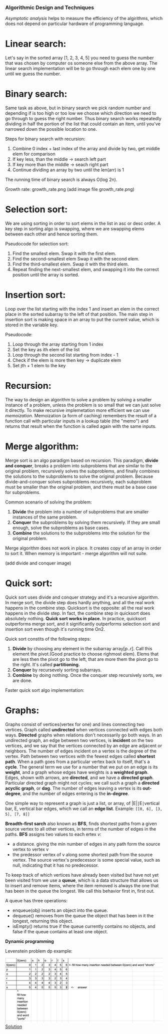 ### Algorithmic Design and Techniques


*Asymptotic analysis* helps to measure the efficiency of the algirithms, which does not depend on particular hardware of programming language. 


# Linear search:

Let's say in the sorted array [1, 2, 3, 4, 5] you need to guess the number that was chosen by computer os someone else from the above array. The linear search implementation will be to go through each elem one by one until we guess the number. 

# Binary search: 

Same task as above, but in binary search we pick random number and depending if is too high or too low we choose which direction we need to go through to guess the right number. Thus binary search works repeatedly dividing in half the portion of the list that could contain an item, until you've narrowed down the possible location to one.

Steps for binary search with recursion: 
1. Combine 0 index + last index of the array and divide by two, get middle elem for comparison  
2. If key less, than the middle -> search left part 
3. If key more than the middle -> seach right part
4. Continue dividing an array by two until the len(arr) is 1 

The running time of binary search is always O(log 2n). 

Growth rate: 
growth_rate.png
(add image file growth_rate.png)


# Selection sort: 

We are using sorting in order to sort elems in the list in asc or desc order.
A key step in sorting algo is swapping, where we are swapping elems between each other and hence sorting them. 

Pseudocode for selection sort:
1. Find the smallest elem. Swap it with the first elem.
2. Find the second-smallest elem Swap it with the second elem.
3. Find the third-smallest elem. Swap it with the third elem.
4. Repeat finding the next-smallest elem, and swapping it into the correct position until the array is sorted.


# Insertion sort:

Loop over the list starting with the index 1 and insert an elem in the correct place in the sorted subarray to the left of that position. The main step in insertion sort is making space in an array to put the current value, which is stored in the variable key.

Pseudocode:
1. Loop through the array starting from 1 index
2. Set the key as ith elem of the list 
3. Loop through the second list starting from index - 1
4. Check if the elem is more then key -> duplicate elem 
5. Set jth + 1 elem to the key

# Recursion:
The way to design an algorithm to solve a problem by solving a smaller instance of a problem, unless the problem is so small that we can just solve it directly. 
To make recursive implemetation more efficient we can use *memoization*. Memoization (a form of caching) remembers the result of a function call with particular inputs in a lookup table (the "memo") and returns that result when the function is called again with the same inputs.

# Merge algorithm:
Merge sort is an algo paradigm based on recursion. This paradigm, **divide and conquer**, breaks a problem into subproblems that are similar to the original problem, recursively solves the subproblems, and finally combines the solutions to the subproblems to solve the original problem. Because divide-and-conquer solves subproblems recursively, each subproblem must be smaller than the original problem, and there must be a base case for subproblems. 

Common scenario of solving the problem: 
1. **Divide** the problem into a number of subproblems that are smaller instances of the same problem.
2. **Conquer** the subproblems by solving them recursively. If they are small enough, solve the subproblems as base cases.
3. **Combine** the solutions to the subproblems into the solution for the original problem.

Merge algorithm does not work in place. It creates copy of an array in order to sort it. When memory is important - merge algorithm will not suite.

(add divide and conquer image)


# Quick sort:
Quick sort uses divide and conquer strategy and it's a recursive algorithm. In merge sort, the divide step does hardly anything, and all the real work happens in the combine step. Quicksort is the opposite: all the real work happens in the divide step. In fact, the combine step in quicksort does absolutely nothing. **Quick sort works in place.** In practice, quicksort outperforms merge sort, and it significantly outperforms selection sort and insertion sort even though it's running time On2.

Quick sort constits of the following steps:
1. **Divide** by choosing any element in the subarray array[p..r]. Call this element the pivot.(Good practice to choose righmost elem). Elems that are less then the pivot go to the left, that are more them the pivot go to the right. It's called **partitioning.** 
2. **Conquer** by recursevely sorting subarrays.
3. **Combine** by doing nothing. Once the conquer step recursively sorts, we are done.

Faster quick sort algo implementation: 



# Graphs:
Graphs consist of vertices(vertex for one) and lines connecting two vertices. Graph called **undirected** when vertices connected with edges both ways. **Directed** graphs when relations don't necessarily go both ways. 
In an undirected graph, an edge between two vertices, is **incident** on the two vertices, and we say that the vertices connected by an edge are adjacent or neighbors. The number of edges incident on a vertex is the degree of the vertex. Path between two vertices with the fewest edges called **shortest path**.
When a path goes from a particular vertex back to itself, that's a **cycle**.
The general term we use for a number that we put on an edge is its **weight**, and a graph whose edges have weights is a **weighted graph**. 
Edges, shown with arrows, are **directed**, and we have a **directed graph**. Particular directed graph might not cycles; we call such a graph a **directed acyclic graph**, or **dag**.
The number of edges leaving a vertex is its **out-degree**, and the number of edges entering is the **in-degree**.

One simple way to represent a graph is just a list, or array, of |E|∣E∣vertical bar, E, vertical bar edges, which we call an **edge list**.  Example: `[[0, 6], [3, 5], [7, 8]]`

**Breadth-first sarch** also known as **BFS**, finds shortest paths from a given source vertex to all other vertices, in terms of the number of edges in the paths.
**BFS** assigns two values to each ertex *v*:
- a distance. giving the min number of edges in any path form the source vertex to vertex v
- the predessor vertex of v along some shortest path from the source vertex. The source vertex's predecessor is some special value, such as null, indicating that it has no predecessor.

To keep track of which vertices have already been visited but have not yet been visited from we use a **queue**, which is a data structure that allows us to insert and remove items, where the item removed is always the one that has been in the queue the longest. We call this behavior first in, first out. 

A queue has three operations:
- enqueue(obj) inserts an object into the queue.
- dequeue() removes from the queue the object that has been in it the longest, returning this object.
- isEmpty() returns true if the queue currently contains no objects, and false if the queue contains at least one object.


**Dynamic programming**

Levenstein problem dp example: 

![DP table Levenshtein distance problem](levenstein.png)
[Solution](https://github.com/Mahanchello/algorithms_coursera/blob/master/edit_distance.py)








